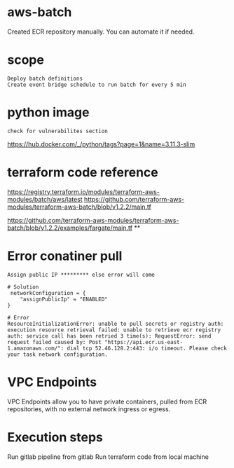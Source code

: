 # aws-batch

Created ECR repository manually. You can automate it if needed.

# scope
    Deploy batch definitions
    Create event bridge schedule to run batch for every 5 min


# python image
    check for vulnerabilites section
https://hub.docker.com/_/python/tags?page=1&name=3.11.3-slim

# terraform code reference

https://registry.terraform.io/modules/terraform-aws-modules/batch/aws/latest
https://github.com/terraform-aws-modules/terraform-aws-batch/blob/v1.2.2/main.tf

https://github.com/terraform-aws-modules/terraform-aws-batch/blob/v1.2.2/examples/fargate/main.tf **

# Error conatiner pull
    Assign public IP ********* else error will come

    # Solution
     networkConfiguration = { 
        "assignPublicIp" = "ENABLED"
    }

    # Error
    ResourceInitializationError: unable to pull secrets or registry auth: execution resource retrieval failed: unable to retrieve ecr registry auth: service call has been retried 3 time(s): RequestError: send request failed caused by: Post "https://api.ecr.us-east-1.amazonaws.com/": dial tcp 52.46.128.2:443: i/o timeout. Please check your task network configuration.
# VPC Endpoints

VPC Endpoints allow you to have private containers, pulled from ECR repositories, with no external network ingress or egress.

# Execution steps

Run gitlab pipeline from gitlab
Run terraform code from local machine